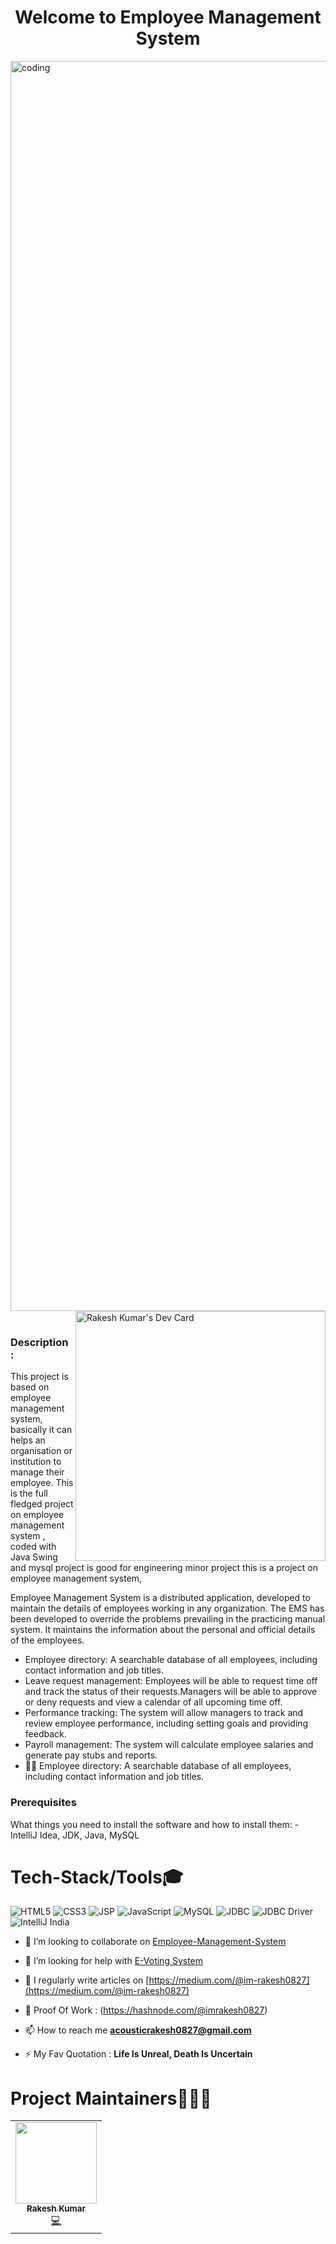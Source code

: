 <h1 align="center">Welcome to Employee Management System </h1>
<img align="left" alt="coding" width="2000"
    src="https://i.pinimg.com/originals/2e/9c/68/2e9c6878eae5bbcdaa2d07ed4dbd79b8.gif">
    &nbsp;
<a href="https://app.daily.dev/im_rakesh0827"><img
        src="https://api.daily.dev/devcards/af8267d7f3354450901bc26ab429a635.png?r=k54" width="400" align="right"
        alt="Rakesh Kumar's Dev Card" /></a>
<h3>Description : </h3>
This project is based on employee management system, basically it can helps an organisation or institution to manage
their employee.
This is the full fledged project on employee management system ,
coded with Java Swing and mysql project is good for engineering minor project this is a project on employee management
system,

Employee Management System is a distributed application, developed to maintain the details of employees working in any
organization.
The EMS has been developed to override the problems prevailing in the practicing manual system.
It maintains the information about the personal and official details of the employees.

- Employee directory: A searchable database of all employees, including contact information and job titles.
- Leave request management: Employees will be able to request time off and track the status of their requests.Managers
will be able to approve or deny requests and view a calendar of all upcoming time off.
- Performance tracking: The system will allow managers to track and review employee performance, including setting goals
and providing feedback.
- Payroll management: The system will calculate employee salaries and generate pay stubs and reports.
- 👨‍💻 Employee directory: A searchable database of all employees, including contact information and job titles.


<h3>Prerequisites</h3>
What things you need to install the software and how to install them:
- IntelliJ Idea, JDK, Java, MySQL

# Tech-Stack/Tools🎓
<img alt="HTML5"
    src="https://img.shields.io/badge/html5%20-%23E34F26.svg?&style=for-the-badge&logo=html5&logoColor=white" />
<img alt="CSS3"
    src="https://img.shields.io/badge/css3%20-%231572B6.svg?&style=for-the-badge&logo=css3&logoColor=white" />
<img alt="JSP" src="https://img.shields.io/badge/jsp%20-%23323330.svg?&style=for-the-badge&logo=jsp%20-%23323330" />
<img alt="JavaScript"
    src="https://img.shields.io/badge/javascript%20-%23323330.svg?&style=for-the-badge&logo=javascript&logoColor=%23F7DF1E" />
<img alt="MySQL"
    src="https://img.shields.io/badge/mysql%20-%23E34FB6.svg?&style=for-the-badge&logo=mysql&logoColor=white" />
<img alt="JDBC" src="https://img.shields.io/badge/jdbc%20-%231572B6.svg?&style=for-the-badge&logo=jdbc%20-%231572B6" />
<img alt="JDBC Driver"
    src="https://img.shields.io/badge/jdbcdriver%20-%23323330.svg?&style=for-the-badge&logo=jdbcdriver%20-%23323330" />
<img alt="IntelliJ India"
    src="https://img.shields.io/badge/intellijIdea%20-%23323330.svg?&style=for-the-badge&logo=intellijIdea%20-%23323330" />
- 👯 I’m looking to collaborate on
[Employee-Management-System](https://github.com/im-rakesh0827/Employee-Management-System)

- 🤝 I’m looking for help with [E-Voting System](https://github.com/im-rakesh0827/E-Voting-System)

- 📝 I regularly write articles on [https://medium.com/@im-rakesh0827](https://medium.com/@im-rakesh0827)

- 📄 Proof Of Work : (https://hashnode.com/@imrakesh0827)

- 📫 How to reach me **acousticrakesh0827@gmail.com**

- ⚡ My Fav Quotation : **Life Is Unreal, Death Is Uncertain**


# Project Maintainers🕵🏼‍♂
<table>
    <tbody>
        <tr>
            <td align="center"><a href="https://github.com/im-rakesh0827"><img alt=""
                        src="https://instagram.fixr3-1.fna.fbcdn.net/v/t51.2885-19/313937082_689555712600283_6940519704324588680_n.jpg?stp=dst-jpg_s320x320&_nc_ht=instagram.fixr3-1.fna.fbcdn.net&_nc_cat=107&_nc_ohc=V21E_85u9YUAX_XXC6b&edm=AOQ1c0wBAAAA&ccb=7-5&oh=00_AfAay1VleuTaVEFaZn0eH6WvSphVQN0Sx0IcC8nRGkItSw&oe=63C57014&_nc_sid=8fd12b"
                        width="130px;"><br><sub><b> Rakesh Kumar </b></sub></a><br><a
                    href="https://github.com/im-rakesh0827/E-Voting-System.git" title="Code">💻 </a></td> </a>
            </td>
        </tr>
    </tbody>
</table>
